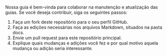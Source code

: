 Nossa guia é bem-vinda para colaborar na manutenção e atualização das guias. Se você deseja contribuir, siga os seguintes passos:

1. Faça um fork deste repositório para o seu perfil GitHub.
2. Faça as edições necessárias nos arquivos Markdown, situados na pasta docs.
3. Envie um pull request para este repositório principal.
4. Explique quais mudanças e adições você fez e por qual motivo aquela mudança ou adição seria interessante.
